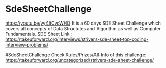 # SdeSheetChallenge
https://youtu.be/yy4ltCvoWHQ It is a 60 days SDE Sheet Challenge which covers all concepts of Data Structutes and Algorithm as well as Computer Fundamentals. SDE Sheet Link : https://takeuforward.org/interviews/strivers-sde-sheet-top-coding-interview-problems/

#SdeSheetChallenge Check Rules/Prizes/All-Info of this challenge: https://takeuforward.org/uncategorized/strivers-sde-sheet-challenge/
